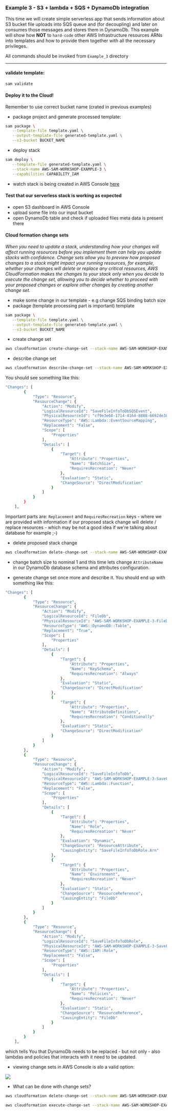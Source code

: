 ### Example 3 - S3 + lambda + SQS + DynamoDb integration

This time we will create simple serverless app that sends information about S3 bucket file uploads into SQS queue and (for decoupling) and later on consumes those messages and stores them in DynamoDb. This example will show how **NOT** to `hard-code` other AWS Infrastructure resources ARNs into templates and how to provide them together with all the necessary privileges. 

All commands should be invoked from `Example_3` directory

---
#### validate template:
```bash
sam validate
```

#### Deploy it to the Cloud!
Remember to use correct bucket name (crated in previous examples)

* package project and generate processed template:
```bash
sam package \
   --template-file template.yaml \
   --output-template-file generated-template.yaml \
   --s3-bucket BUCKET_NAME
```
* deploy stack
```bash
sam deploy \
   --template-file generated-template.yaml \
   --stack-name AWS-SAM-WORKSHOP-EXAMPLE-3 \
   --capabilities CAPABILITY_IAM
```
* watch stack is being created in AWS Console [here](https://eu-west-1.console.aws.amazon.com/cloudformation/home?region=eu-west-1)

#### Test that our serverless stack is working as expected
* open S3 dashboard in AWS Console
* upload some file into our input bucket
* open DynamoDb table and check if uploaded files meta data is present there

#### Cloud formation change sets
*When you need to update a stack, understanding how your changes will affect running resources before you implement them can help you update stacks with confidence. Change sets allow you to preview how proposed changes to a stack might impact your running resources, for example, whether your changes will delete or replace any critical resources, AWS CloudFormation makes the changes to your stack only when you decide to execute the change set, allowing you to decide whether to proceed with your proposed changes or explore other changes by creating another change set.*

* make some change in our template - e.g change SQS binding batch size
* package (template processing part is important) template
```bash
sam package \
   --template-file template.yaml \
   --output-template-file generated-template.yaml \
   --s3-bucket BUCKET_NAME
```
* create change set
```bash
aws cloudformation create-change-set --stack-name AWS-SAM-WORKSHOP-EXAMPLE-3 --template-body file://generated-template.yaml --change-set-name MyChange --capabilities CAPABILITY_IAM
```

* describe change set
```bash
aws cloudformation describe-change-set --stack-name AWS-SAM-WORKSHOP-EXAMPLE-3 --change-set-name MyChange
```
You should see something like this:
```bash
"Changes": [
        {
            "Type": "Resource",
            "ResourceChange": {
                "Action": "Modify",
                "LogicalResourceId": "SaveFileInfoToDbSQSEvent",
                "PhysicalResourceId": "cf9e3e68-1714-4164-8888-6692de3822fa",
                "ResourceType": "AWS::Lambda::EventSourceMapping",
                "Replacement": "False",
                "Scope": [
                    "Properties"
                ],
                "Details": [
                    {
                        "Target": {
                            "Attribute": "Properties",
                            "Name": "BatchSize",
                            "RequiresRecreation": "Never"
                        },
                        "Evaluation": "Static",
                        "ChangeSource": "DirectModification"
                    }
                ]
            }
        }
    ],

```
Important parts are: ``Replacement`` and ``RequiresRecreation`` keys - where we are provided with information if our proposed stack change will delete / replace resources - which may be not a good idea if we're talking about database for example ;-)

* delete proposed stack change
```bash
aws cloudformation delete-change-set --stack-name AWS-SAM-WORKSHOP-EXAMPLE-3 --change-set-name MyChange
```

* change batch size to nominal 1 and this time lets change ``AttributeName`` in our DynamoDb database schema and attributes configuration.

* generate change set once more and describe it. You should end up with something like this:
```bash
"Changes": [
        {
            "Type": "Resource",
            "ResourceChange": {
                "Action": "Modify",
                "LogicalResourceId": "FileDb",
                "PhysicalResourceId": "AWS-SAM-WORKSHOP-EXAMPLE-3-FileDb-1NIAQPBH0TRNQ",
                "ResourceType": "AWS::DynamoDB::Table",
                "Replacement": "True",
                "Scope": [
                    "Properties"
                ],
                "Details": [
                    {
                        "Target": {
                            "Attribute": "Properties",
                            "Name": "KeySchema",
                            "RequiresRecreation": "Always"
                        },
                        "Evaluation": "Static",
                        "ChangeSource": "DirectModification"
                    },
                    {
                        "Target": {
                            "Attribute": "Properties",
                            "Name": "AttributeDefinitions",
                            "RequiresRecreation": "Conditionally"
                        },
                        "Evaluation": "Static",
                        "ChangeSource": "DirectModification"
                    }
                ]
            }
        },
        {
            "Type": "Resource",
            "ResourceChange": {
                "Action": "Modify",
                "LogicalResourceId": "SaveFileInfoToDb",
                "PhysicalResourceId": "AWS-SAM-WORKSHOP-EXAMPLE-3-SaveFileInfoToDb-PQ13D4IETNZJ",
                "ResourceType": "AWS::Lambda::Function",
                "Replacement": "False",
                "Scope": [
                    "Properties"
                ],
                "Details": [
                    {
                        "Target": {
                            "Attribute": "Properties",
                            "Name": "Role",
                            "RequiresRecreation": "Never"
                        },
                        "Evaluation": "Dynamic",
                        "ChangeSource": "ResourceAttribute",
                        "CausingEntity": "SaveFileInfoToDbRole.Arn"
                    },
                    {
                        "Target": {
                            "Attribute": "Properties",
                            "Name": "Environment",
                            "RequiresRecreation": "Never"
                        },
                        "Evaluation": "Static",
                        "ChangeSource": "ResourceReference",
                        "CausingEntity": "FileDb"
                    }
                ]
            }
        },
        {
            "Type": "Resource",
            "ResourceChange": {
                "Action": "Modify",
                "LogicalResourceId": "SaveFileInfoToDbRole",
                "PhysicalResourceId": "AWS-SAM-WORKSHOP-EXAMPLE-3-SaveFileInfoToDbRole-2YMSWZZPMTO3",
                "ResourceType": "AWS::IAM::Role",
                "Replacement": "False",
                "Scope": [
                    "Properties"
                ],
                "Details": [
                    {
                        "Target": {
                            "Attribute": "Properties",
                            "Name": "Policies",
                            "RequiresRecreation": "Never"
                        },
                        "Evaluation": "Static",
                        "ChangeSource": "ResourceReference",
                        "CausingEntity": "FileDb"
                    }
                ]
            }
        }
    ],

```

which tells You that DynamoDb needs to be replaced - but not only - also lambdas and policies that interacts with it need to be updated.
* viewing change sets in AWS Console is alo a valid option:

![](https://s3-eu-west-1.amazonaws.com/aws-sam-workshop-huuuge-dev/change-set.png)

* What can be done with change sets?

```bash
aws cloudformation delete-change-set --stack-name AWS-SAM-WORKSHOP-EXAMPLE-3 --change-set-name MyChange
```

```bash
aws cloudformation execute-change-set --stack-name AWS-SAM-WORKSHOP-EXAMPLE-3 --change-set-name MyChange
```